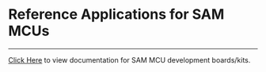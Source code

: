 # Reference Applications for SAM MCUs

-------

[Click Here](https://onlinedocs.microchip.com/v2/keyword-lookup?keyword=REFERENCE_APPLICATIONS_FOR_SAM_MCUS&redirect=true) to view documentation for SAM MCU development boards/kits.
